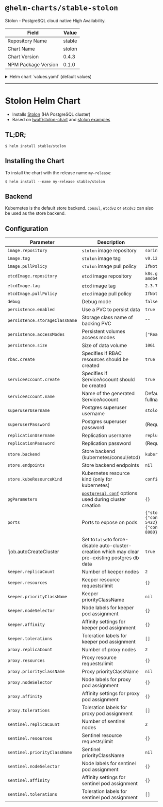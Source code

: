 # `@helm-charts/stable-stolon`

Stolon - PostgreSQL cloud native High Availability.

| Field               | Value  |
| ------------------- | ------ |
| Repository Name     | stable |
| Chart Name          | stolon |
| Chart Version       | 0.4.3  |
| NPM Package Version | 0.1.0  |

<details>

<summary>Helm chart `values.yaml` (default values)</summary>

```yaml
image:
  repository: sorintlab/stolon
  tag: v0.12.0-pg10
  pullPolicy: IfNotPresent

# used by create-cluster-job when store.backend is etcd
etcdImage:
  repository: k8s.gcr.io/etcd-amd64
  tag: 2.3.7
  pullPolicy: IfNotPresent

debug: false

persistence:
  enabled: true
  ## If defined, storageClassName: <storageClass>
  ## If set to "-", storageClassName: "", which disables dynamic provisioning
  ## If undefined (the default) or set to null, no storageClassName spec is
  ##   set, choosing the default provisioner.  (gp2 on AWS, standard on
  ##   GKE, AWS & OpenStack)
  ##
  storageClassName: ''
  accessModes:
    - ReadWriteOnce
  size: 10Gi

rbac:
  create: true

serviceAccount:
  create: true
  # The name of the ServiceAccount to use. If not set and create is true, a name is generated using the fullname template
  name:

superuserUsername: 'stolon'

## password for the superuser (REQUIRED)
superuserPassword:

replicationUsername: 'repluser'

## password for the replication user (REQUIRED)
replicationPassword:

## backend could be one of the following: consul, etcdv2, etcdv3 or kubernetes
store:
  backend: kubernetes
  #  endpoints: "http://stolon-consul:8500"
  kubeResourceKind: configmap

pgParameters: {}

ports:
  stolon:
    containerPort: 5432
  metrics:
    containerPort: 8080

job:
  autoCreateCluster: true

keeper:
  replicaCount: 2
  annotations: {}
  resources: {}
  priorityClassName: ''
  service:
    type: ClusterIP
    annotations: {}
    ports:
      keeper:
        port: 5432
        targetPort: 5432
        protocol: TCP
  nodeSelector: {}
  affinity: {}
  tolerations: []

proxy:
  replicaCount: 2
  annotations: {}
  resources: {}
  priorityClassName: ''
  service:
    type: ClusterIP
    #    loadBalancerIP: ""
    annotations: {}
    ports:
      proxy:
        port: 5432
        targetPort: 5432
        protocol: TCP
  nodeSelector: {}
  affinity: {}
  tolerations: []

sentinel:
  replicaCount: 2
  annotations: {}
  resources: {}
  priorityClassName: ''
  nodeSelector: {}
  affinity: {}
  tolerations: []
```

</details>

---

# Stolon Helm Chart

- Installs [Stolon](https://github.com/sorintlab/stolon) (HA PostgreSQL cluster)
- Based on [lwolf/stolon-chart](https://github.com/lwolf/stolon-chart) and [stolon examples](https://github.com/sorintlab/stolon/tree/master/examples/kubernetes/statefulset)

## TL;DR;

```console
$ helm install stable/stolon
```

## Installing the Chart

To install the chart with the release name `my-release`:

```console
$ helm install --name my-release stable/stolon
```

## Backend

Kubernetes is the default store backend. `consul`, `etcdv2` or `etcdv3` can also be used as the store backend.

## Configuration

| Parameter                                                                                                                          | Description                                                      | Default                                                                |
| ---------------------------------------------------------------------------------------------------------------------------------- | ---------------------------------------------------------------- | ---------------------------------------------------------------------- |
| `image.repository`                                                                                                                 | `stolon` image repository                                        | `sorintlab/stolon`                                                     |
| `image.tag`                                                                                                                        | `stolon` image tag                                               | `v0.12.0-pg10`                                                         |
| `image.pullPolicy`                                                                                                                 | `stolon` image pull policy                                       | `IfNotPresent`                                                         |
| `etcdImage.repository`                                                                                                             | `etcd` image repository                                          | `k8s.gcr.io/etcd-amd64`                                                |
| `etcdImage.tag`                                                                                                                    | `etcd` image tag                                                 | `2.3.7`                                                                |
| `etcdImage.pullPolicy`                                                                                                             | `etcd` image pull policy                                         | `IfNotPresent`                                                         |
| `debug`                                                                                                                            | Debug mode                                                       | `false`                                                                |
| `persistence.enabled`                                                                                                              | Use a PVC to persist data                                        | `true`                                                                 |
| `persistence.storageClassName`                                                                                                     | Storage class name of backing PVC                                | `""`                                                                   |
| `persistence.accessModes`                                                                                                          | Persistent volumes access modes                                  | `["ReadWriteOnce"]`                                                    |
| `persistence.size`                                                                                                                 | Size of data volume                                              | `10Gi`                                                                 |
| `rbac.create`                                                                                                                      | Specifies if RBAC resources should be created                    | `true`                                                                 |
| `serviceAccount.create`                                                                                                            | Specifies if ServiceAccount should be created                    | `true`                                                                 |
| `serviceAccount.name`                                                                                                              | Name of the generated ServiceAccount                             | Defaults to fullname template                                          |
| `superuserUsername`                                                                                                                | Postgres superuser username                                      | `stolon`                                                               |
| `superuserPassword`                                                                                                                | Postgres superuser password                                      | (Required)                                                             |
| `replicationUsername`                                                                                                              | Replication username                                             | `repluser`                                                             |
| `replicationPassword`                                                                                                              | Replication password                                             | (Required)                                                             |
| `store.backend`                                                                                                                    | Store backend (kubernetes/consul/etcd)                           | `kubernetes`                                                           |
| `store.endpoints`                                                                                                                  | Store backend endpoints                                          | `nil`                                                                  |
| `store.kubeResourceKind`                                                                                                           | Kubernetes resource kind (only for kubernetes)                   | `configmap`                                                            |
| `pgParameters`                                                                                                                     | [`postgresql.conf`][pgconf] options used during cluster creation | `{}`                                                                   |
| `ports`                                                                                                                            | Ports to expose on pods                                          | `{"stolon":{"containerPort": 5432},"metrics":{"containerPort": 8080}}` |
| `job.autoCreateCluster | Set to`false`to force-disable auto-cluster-creation which may clear pre-existing postgres db data |`true` |
| `keeper.replicaCount`                                                                                                              | Number of keeper nodes                                           | `2`                                                                    |
| `keeper.resources`                                                                                                                 | Keeper resource requests/limit                                   | `{}`                                                                   |
| `keeper.priorityClassName`                                                                                                         | Keeper priorityClassName                                         | `nil`                                                                  |
| `keeper.nodeSelector`                                                                                                              | Node labels for keeper pod assignment                            | `{}`                                                                   |
| `keeper.affinity`                                                                                                                  | Affinity settings for keeper pod assignment                      | `{}`                                                                   |
| `keeper.tolerations`                                                                                                               | Toleration labels for keeper pod assignment                      | `[]`                                                                   |
| `proxy.replicaCount`                                                                                                               | Number of proxy nodes                                            | `2`                                                                    |
| `proxy.resources`                                                                                                                  | Proxy resource requests/limit                                    | `{}`                                                                   |
| `proxy.priorityClassName`                                                                                                          | Proxy priorityClassName                                          | `nil`                                                                  |
| `proxy.nodeSelector`                                                                                                               | Node labels for proxy pod assignment                             | `{}`                                                                   |
| `proxy.affinity`                                                                                                                   | Affinity settings for proxy pod assignment                       | `{}`                                                                   |
| `proxy.tolerations`                                                                                                                | Toleration labels for proxy pod assignment                       | `[]`                                                                   |
| `sentinel.replicaCount`                                                                                                            | Number of sentinel nodes                                         | `2`                                                                    |
| `sentinel.resources`                                                                                                               | Sentinel resource requests/limit                                 | `{}`                                                                   |
| `sentinel.priorityClassName`                                                                                                       | Sentinel priorityClassName                                       | `nil`                                                                  |
| `sentinel.nodeSelector`                                                                                                            | Node labels for sentinel pod assignment                          | `{}`                                                                   |
| `sentinel.affinity`                                                                                                                | Affinity settings for sentinel pod assignment                    | `{}`                                                                   |
| `sentinel.tolerations`                                                                                                             | Toleration labels for sentinel pod assignment                    | `[]`                                                                   |

[pgconf]: https://github.com/postgres/postgres/blob/master/src/backend/utils/misc/postgresql.conf.sample
